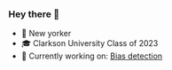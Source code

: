 ### Hey there 👋
- 🗽 New yorker
- 🎓 Clarkson University Class of 2023
- 🌱 Currently working on: [Bias detection](https://github.com/Ethical-Spectacle/bias-detection/tree/main)


<!--
**maximus-powers/maximus-powers** is a ✨ _special_ ✨ repository because its `README.md` (this file) appears on your GitHub profile.

Here are some ideas to get you started:

-  I’m currently working on ...
- 🌱 I’m currently learning ...
- 👯 I’m looking to collaborate on ...
- 🤔 I’m looking for help with ...
- 💬 Ask me about ...
- 📫 How to reach me: ...
- 😄 Pronouns: ...
- ⚡ Fun fact: ...
-->
